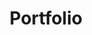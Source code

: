 ---
layout: list
title: Portfolio
slug: portfolio
menu: True
submenu: False
order: 8
description: >
   porfolio 
---